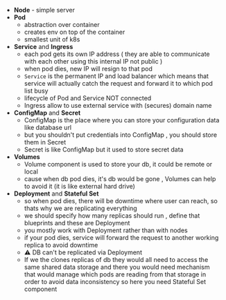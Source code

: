 - **Node** - simple server
- **Pod**   
  -  abstraction over container 
  -  creates env on top of the container
  -  smallest unit of k8s
- **Service** and **Ingress**
  - each pod gets its own IP address ( they are able to communicate with each other using this internal IP not public )
  - when pod dies, new IP will resign to that pod
  - `Service` is the permanent IP and load balancer which means that service will actually catch the request and forward it to which pod list busy 
  - lifecycle of Pod and Service NOT connected
  - Ingress allow to use external service with (secures) domain name 
- **ConfigMap** and **Secret**
  - ConfigMap is the place where you can store your configuration data like database url
  - but you shouldn't put credentials into ConfigMap , you should store them in Secret
  - Secret is like ConfigMap but it used to store secret data
- **Volumes**
  - Volume component is used to store your db, it could be remote or local
  - cause when db pod dies, it's db would be gone , Volumes can help to avoid it (it is like external hard drive)
-  **Deployment** and **Stateful Set**
   - so when pod dies, there will be downtime where user can reach, so thats why we are replicating everything
   - we should specify how many replicas should run , define that blueprints and these are Deployment
   - you mostly work with Deployment rather than with nodes
   - if your pod dies, service will forward the request to another working replica to avoid downtime 
   - :warning: DB can't be replicated via Deployment
   - If we the clones replicas of db they would all need to  access the same shared data storage and there
     you would need mechanism that would manage which pods are reading from that storage in order to avoid data inconsistency 
     so here you need Stateful Set component

